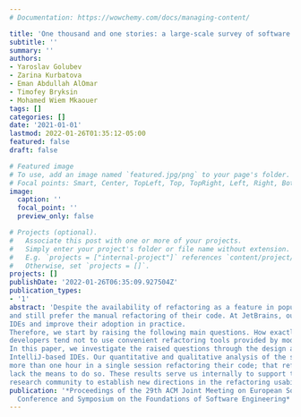 ```yaml
---
# Documentation: https://wowchemy.com/docs/managing-content/

title: 'One thousand and one stories: a large-scale survey of software refactoring'
subtitle: ''
summary: ''
authors:
- Yaroslav Golubev
- Zarina Kurbatova
- Eman Abdullah AlOmar
- Timofey Bryksin
- Mohamed Wiem Mkaouer
tags: []
categories: []
date: '2021-01-01'
lastmod: 2022-01-26T01:35:12-05:00
featured: false
draft: false

# Featured image
# To use, add an image named `featured.jpg/png` to your page's folder.
# Focal points: Smart, Center, TopLeft, Top, TopRight, Left, Right, BottomLeft, Bottom, BottomRight.
image:
  caption: ''
  focal_point: ''
  preview_only: false

# Projects (optional).
#   Associate this post with one or more of your projects.
#   Simply enter your project's folder or file name without extension.
#   E.g. `projects = ["internal-project"]` references `content/project/deep-learning/index.md`.
#   Otherwise, set `projects = []`.
projects: []
publishDate: '2022-01-26T06:35:09.927504Z'
publication_types:
- '1'
abstract: 'Despite the availability of refactoring as a feature in popular IDEs, recent studies revealed that developers are reluctant to use them,
and still prefer the manual refactoring of their code. At JetBrains, our goal is to fully support refactoring features in IntelliJ-based
IDEs and improve their adoption in practice. 
Therefore, we start by raising the following main questions. How exactly do people refactor code? What refactorings are the most popular? Why do some
developers tend not to use convenient refactoring tools provided by modern IDEs?
In this paper, we investigate the raised questions through the design and implementation of a survey targeting 1,183 users of
IntelliJ-based IDEs. Our quantitative and qualitative analysis of the survey results shows that almost two-thirds of developers spend
more than one hour in a single session refactoring their code; that refactoring types vary greatly in popularity; and that a lot of developers would like to know more about IDE refactoring features but
lack the means to do so. These results serve us internally to support the next generation of refactoring features, as well as can help our
research community to establish new directions in the refactoring usability research.'
publication: '*Proceedings of the 29th ACM Joint Meeting on European Software Engineering
  Conference and Symposium on the Foundations of Software Engineering*'
---
```

